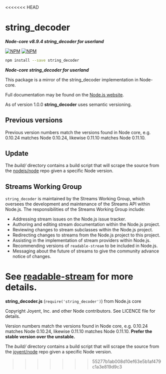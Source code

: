<<<<<<< HEAD
# string_decoder

***Node-core v8.9.4 string_decoder for userland***


[![NPM](https://nodei.co/npm/string_decoder.png?downloads=true&downloadRank=true)](https://nodei.co/npm/string_decoder/)
[![NPM](https://nodei.co/npm-dl/string_decoder.png?&months=6&height=3)](https://nodei.co/npm/string_decoder/)


```bash
npm install --save string_decoder
```

***Node-core string_decoder for userland***

This package is a mirror of the string_decoder implementation in Node-core.

Full documentation may be found on the [Node.js website](https://nodejs.org/dist/v8.9.4/docs/api/).

As of version 1.0.0 **string_decoder** uses semantic versioning.

## Previous versions

Previous version numbers match the versions found in Node core, e.g. 0.10.24 matches Node 0.10.24, likewise 0.11.10 matches Node 0.11.10.

## Update

The *build/* directory contains a build script that will scrape the source from the [nodejs/node](https://github.com/nodejs/node) repo given a specific Node version.

## Streams Working Group

`string_decoder` is maintained by the Streams Working Group, which
oversees the development and maintenance of the Streams API within
Node.js. The responsibilities of the Streams Working Group include:

* Addressing stream issues on the Node.js issue tracker.
* Authoring and editing stream documentation within the Node.js project.
* Reviewing changes to stream subclasses within the Node.js project.
* Redirecting changes to streams from the Node.js project to this
  project.
* Assisting in the implementation of stream providers within Node.js.
* Recommending versions of `readable-stream` to be included in Node.js.
* Messaging about the future of streams to give the community advance
  notice of changes.

See [readable-stream](https://github.com/nodejs/readable-stream) for
more details.
=======
**string_decoder.js** (`require('string_decoder')`) from Node.js core

Copyright Joyent, Inc. and other Node contributors. See LICENCE file for details.

Version numbers match the versions found in Node core, e.g. 0.10.24 matches Node 0.10.24, likewise 0.11.10 matches Node 0.11.10. **Prefer the stable version over the unstable.**

The *build/* directory contains a build script that will scrape the source from the [joyent/node](https://github.com/joyent/node) repo given a specific Node version.
>>>>>>> 55277b1ab008d10ef63e5b1af479c1a3e819d9c3
